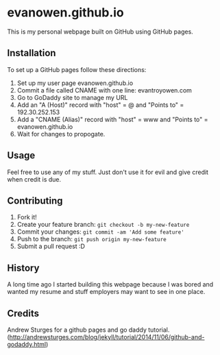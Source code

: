 # evanowen.github.io
This is my personal webpage built on GitHub using GitHub pages.
## Installation
To set up a GitHub pages follow these directions:

1. Set up my user page evanowen.github.io
2. Commit a file called CNAME with one line: evantroyowen.com
3. Go to GoDaddy site to manage my URL
4. Add an "A (Host)" record with "host" = @ and "Points to" = 192.30.252.153
5. Add a "CNAME (Alias)" record with "host" = www and "Points to" = evanowen.github.io
6. Wait for changes to propogate.
## Usage
Feel free to use any of my stuff. Just don't use it for evil and give credit when credit is due.
## Contributing
1. Fork it!
2. Create your feature branch: `git checkout -b my-new-feature`
3. Commit your changes: `git commit -am 'Add some feature'`
4. Push to the branch: `git push origin my-new-feature`
5. Submit a pull request :D
## History
A long time ago I started building this webpage because I was bored and wanted my resume and stuff employers may want to see in one place.
## Credits
Andrew Sturges for a github pages and go daddy tutorial.
(http://andrewsturges.com/blog/jekyll/tutorial/2014/11/06/github-and-godaddy.html)

